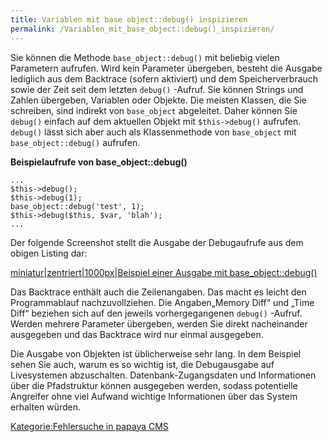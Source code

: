 ```yaml
---
title: Variablen mit base object::debug() inspizieren
permalink: /Variablen_mit_base_object::debug()_inspizieren/
---
```


Sie können die Methode `base_object::debug()` mit beliebig vielen Parametern aufrufen. Wird kein Parameter übergeben, besteht die Ausgabe lediglich aus dem Backtrace (sofern aktiviert) und dem Speicherverbrauch sowie der Zeit seit dem letzten `debug()` -Aufruf. Sie können Strings und Zahlen übergeben, Variablen oder Objekte. Die meisten Klassen, die Sie schreiben, sind indirekt von `base_object` abgeleitet. Daher können Sie `debug()` einfach auf dem aktuellen Objekt mit `$this->debug()` aufrufen. `debug()` lässt sich aber auch als Klassenmethode von `base_object` mit `base_object::debug()` aufrufen.

**Beispielaufrufe von base_object::debug()**

~~~~ {.php}
...
$this->debug();
$this->debug(1);
base_object::debug('test', 1);
$this->debug($this, $var, 'blah');
...
~~~~

Der folgende Screenshot stellt die Ausgabe der Debugaufrufe aus dem obigen Listing dar:

[miniatur|zentriert|1000px|Beispiel einer Ausgabe mit base_object::debug()](/Datei:base_object_debug_beispielausgabe.png "wikilink")

Das Backtrace enthält auch die Zeilenangaben. Das macht es leicht den Programmablauf nachzuvollziehen. Die Angaben„Memory Diff“ und „Time Diff“ beziehen sich auf den jeweils vorhergegangenen `debug()` -Aufruf. Werden mehrere Parameter übergeben, werden Sie direkt nacheinander ausgegeben und das Backtrace wird nur einmal ausgegeben.

Die Ausgabe von Objekten ist üblicherweise sehr lang. In dem Beispiel sehen Sie auch, warum es so wichtig ist, die Debugausgabe auf Livesystemen abzuschalten. Datenbank-Zugangsdaten und Informationen über die Pfadstruktur können ausgegeben werden, sodass potentielle Angreifer ohne viel Aufwand wichtige Informationen über das System erhalten würden.

[Kategorie:Fehlersuche in papaya CMS](/Kategorie:Fehlersuche_in_papaya_CMS "wikilink")
